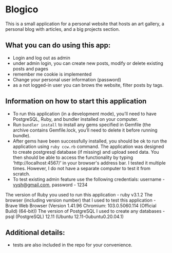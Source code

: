 # Blogico
This is a small application for a personal website that hosts an art gallery, a personal blog with articles, and a big projects section.

## What you can do using this app:
- Login and log out as admin
- under admin login, you can create new posts, modify or delete existing posts and pages
- remember me cookie is implemented
- Change your personal user information (password)
- as a not logged-in user you can brows the website, filter posts by tags.

## Information on how to start this application
- To run this application (in a development mode), you’ll need to have PostgreSQL, Ruby, and bundler installed on your computer.
- Run `bundler install` to install any gems specified in Gemfile (the archive contains Gemfile.lock, you’ll need to delete it before running bundle).
- After gems have been successfully installed, you should be ok to run the application using `ruby ccw.rb` command. The application was designed to create postgresql database (if missing) and upload seed data. You then should be able to access the functionality by typing ‘http://localhost:4567/’ in your browser's address bar. I tested it multiple times. However, I do not have a separate computer to test it from scratch.
- To test existing admin feature use the following credentials: username - vysh@gmail.com, password - 1234


The version of Ruby you used to run this application - ruby v3.1.2
The browser (including version number) that I used to test this application - Brave Web Browser (Version 1.41.96 Chromium: 103.0.5060.114 (Official Build) (64-bit))
The version of PostgreSQL I used to create any databases - psql (PostgreSQL) 12.11 (Ubuntu 12.11-0ubuntu0.20.04.1)

## Additional details:
- tests are also included in the repo for your convenience.
